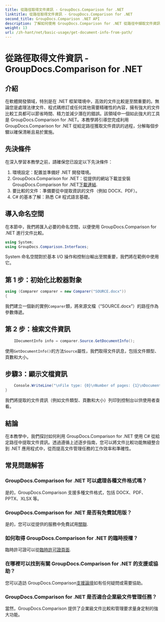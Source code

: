 ```yaml
---
title: 從路徑取得文件資訊 - GroupDocs.Comparison for .NET
linktitle: 從路徑取得文件資訊 - GroupDocs.Comparison for .NET
second_title: GroupDocs.Comparison .NET API
description: 了解如何使用 GroupDocs.Comparison for .NET 從路徑中擷取文件資訊。在 C# 中實現高效能文件管理的簡單步驟。
weight: 13
url: /zh-hant/net/basic-usage/get-document-info-from-path/
---
```


# 從路徑取得文件資訊 - GroupDocs.Comparison for .NET

## 介紹
在軟體開發領域，特別是在 .NET 框架環境中，高效的文件比較是至關重要的。無論您是處理法律文件、程式碼修訂或任何其他需要精確性的內容，擁有強大的文件比較工具都可以節省時間、精力並減少潛在的錯誤。該領域中一個如此強大的工具是 GroupDocs.Comparison for .NET。本教學將引導您完成利用 GroupDocs.Comparison for .NET 從給定路徑獲取文件資訊的過程，分解每個步驟以確保清晰且易於實施。
## 先決條件
在深入學習本教學之前，請確保您已設定以下先決條件：
1. 環境設定：配置並準備好 .NET 開發環境。
2.  GroupDocs.Comparison for .NET：從提供的網站下載並安裝 GroupDocs.Comparison for .NET[下載連結](https://releases.groupdocs.com/comparison/net/).
3. 要比較的文件：準備要從中提取資訊的文件（例如 DOCX、PDF）。
4. C# 的基本了解：熟悉 C# 程式語言基礎。

## 導入命名空間
在本節中，我們將匯入必要的命名空間，以便使用 GroupDocs.Comparison for .NET 進行文件比較。
```csharp
using System;
using GroupDocs.Comparison.Interfaces;
```

System 命名空間對於基本 I/O 操作和控制台輸出至關重要，我們將在範例中使用它。

## 第 1 步：初始化比較器對象
```csharp
using (Comparer comparer = new Comparer("SOURCE.docx"))
{
```
我們建立一個新的實例`Comparer`類，將來源文檔（“SOURCE.docx”）的路徑作為參數傳遞。
## 第 2 步：檢索文件資訊
```csharp
    IDocumentInfo info = comparer.Source.GetDocumentInfo();
```
使用`GetDocumentInfo()`的方法`Source`屬性，我們取得文件訊息，包括文件類型、頁數和大小。
## 步驟3：顯示文檔資訊
```csharp
    Console.WriteLine("\nFile type: {0}\nNumber of pages: {1}\nDocument size: {2} bytes", info.FileType, info.PageCount, info.Size);
}
```
我們將提取的文件資訊（例如文件類型、頁數和大小）列印到控制台以供使用者查看。

## 結論
在本教學中，我們探討如何利用 GroupDocs.Comparison for .NET 使用 C# 從給定路徑中提取文件資訊。透過遵循上述逐步指南，您可以將文件比較功能無縫整合到 .NET 應用程式中，從而提高文件管理任務的工作效率和準確性。
## 常見問題解答
### GroupDocs.Comparison for .NET 可以處理各種文件格式嗎？
是的，GroupDocs.Comparison 支援多種文件格式，包括 DOCX、PDF、PPTX、XLSX 等。
### GroupDocs.Comparison for .NET 是否有免費試用版？
是的，您可以從提供的服務中免費試用[關聯](https://releases.groupdocs.com/).
### 如何取得 GroupDocs.Comparison for .NET 的臨時授權？
臨時許可證可以從[臨時許可證頁面](https://purchase.groupdocs.com/temporary-license/).
### 在哪裡可以找到有關 GroupDocs.Comparison for .NET 的支援或協助？
您可以造訪 GroupDocs.Comparison[支援論壇](https://forum.groupdocs.com/c/comparison/12)如有任何疑問或需要協助。
### GroupDocs.Comparison for .NET 是否適合企業級文件管理任務？
當然，GroupDocs.Comparison 提供了企業級文件比較和管理要求量身定制的強大功能。